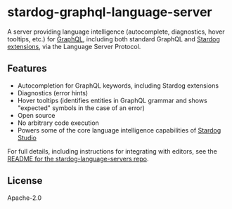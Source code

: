 # stardog-graphql-language-server

A server providing language intelligence (autocomplete,
diagnostics, hover tooltips, etc.) for [GraphQL](https://graphql.github.io/graphql-spec/), including both
standard GraphQL and [Stardog](https://www.stardog.com/) [extensions](https://www.stardog.com/docs/#_graphql_queries),
via the Language Server Protocol.

## Features

- Autocompletion for GraphQL keywords, including Stardog extensions
- Diagnostics (error hints)
- Hover tooltips (identifies entities in GraphQL grammar and shows "expected"
symbols in the case of an error)
- Open source
- No arbitrary code execution
- Powers some of the core language intelligence capabilities of [Stardog Studio](https://www.stardog.com/studio/)

For full details, including instructions for integrating with editors, see the
[README for the stardog-language-servers repo](https://github.com/stardog-union/stardog-language-servers/#readme).

## License

Apache-2.0